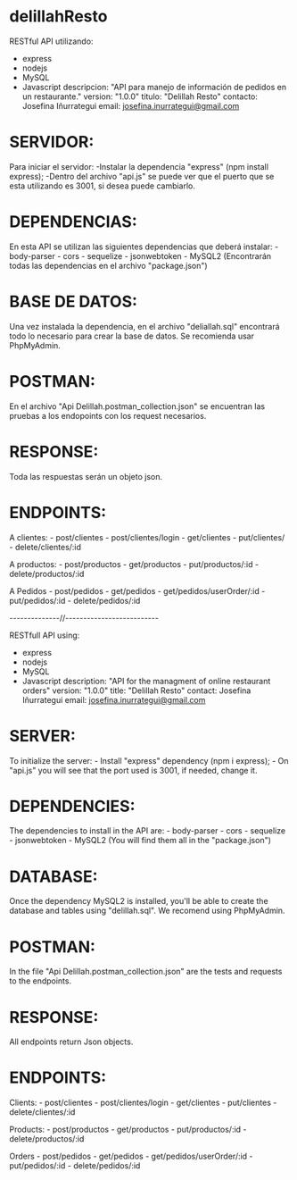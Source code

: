 # delillahResto
RESTful API utilizando: 
  - express
  - nodejs
  - MySQL 
  - Javascript 
descripcion: "API para manejo de información de pedidos en un restaurante." 
version: "1.0.0"
titulo: "Delillah Resto" 
contacto: Josefina Iñurrategui
email: josefina.inurrategui@gmail.com
 

# SERVIDOR: 
  Para iniciar el servidor:
    -Instalar la dependencia "express" (npm install express);
    -Dentro del archivo "api.js" se puede ver que el puerto que se esta utilizando es 3001, si desea puede cambiarlo.
    
# DEPENDENCIAS:
  En esta API se utilizan las siguientes dependencias que deberá instalar:
    - body-parser
    - cors
    - sequelize
    - jsonwebtoken
    - MySQL2
(Encontrarán todas las dependencias en el archivo "package.json")

# BASE DE DATOS:
  Una vez instalada la dependencia, en el archivo "deliallah.sql" encontrará todo lo necesario para crear la base de datos.
  Se recomienda usar PhpMyAdmin.

# POSTMAN:
  En el archivo "Api Delillah.postman_collection.json" se encuentran las pruebas a los endopoints con los request necesarios.  

# RESPONSE:
  Toda las respuestas serán un objeto json.

# ENDPOINTS:
  A clientes: 
    - post/clientes
    - post/clientes/login
    - get/clientes
    - put/clientes/
    - delete/clientes/:id

  A productos:
    - post/productos
    - get/productos
    - put/productos/:id
    - delete/productos/:id

  A Pedidos
    - post/pedidos
    - get/pedidos
    - get/pedidos/userOrder/:id
    - put/pedidos/:id
    - delete/pedidos/:id
    
--------------//--------------------------

RESTfull API using: 
  - express
  - nodejs
  - MySQL 
  - Javascript 
description: "API for the managment of online restaurant orders" 
version: "1.0.0"
title: "Delillah Resto" 
contact: Josefina Iñurrategui
email: josefina.inurrategui@gmail.com

# SERVER: 
  To initialize the server:
    - Install "express" dependency (npm i express);
    - On "api.js" you will see that the port used is 3001, if needed, change it.

# DEPENDENCIES:
  The dependencies to install in the API are:
      - body-parser
      - cors
      - sequelize
      - jsonwebtoken
      - MySQL2
  (You will find them all in the "package.json")
  
# DATABASE:
  Once the dependency MySQL2 is installed, you'll be able to create the database and tables using "delillah.sql".
  We recomend using PhpMyAdmin.


# POSTMAN:
 In the file "Api Delillah.postman_collection.json" are the tests and requests to the endpoints.
 
# RESPONSE:
  All endpoints return Json objects.
  
# ENDPOINTS:
  Clients: 
    - post/clientes
    - post/clientes/login
    - get/clientes
    - put/clientes
    - delete/clientes/:id

  Products:
    - post/productos
    - get/productos
    - put/productos/:id
    - delete/productos/:id

  Orders
    - post/pedidos
    - get/pedidos
    - get/pedidos/userOrder/:id
    - put/pedidos/:id
    - delete/pedidos/:id
